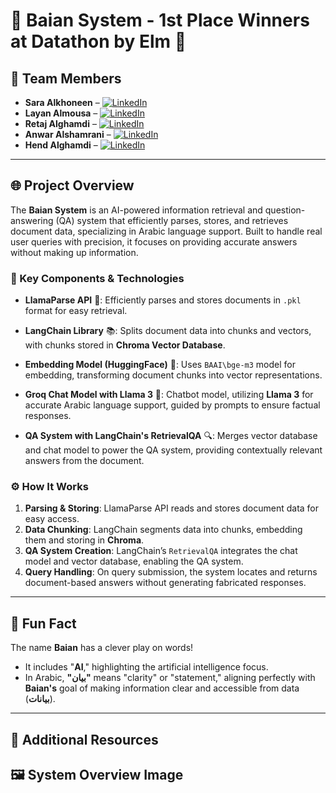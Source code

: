 # 🌟 Baian System - 1st Place Winners at Datathon by Elm 🌟

## 👥 Team Members

- **Sara Alkhoneen** – [![LinkedIn](https://img.shields.io/badge/-Connect-blue?style=flat&logo=linkedin&logoColor=white)](https://www.linkedin.com/in/sara-alkhoneen-5a14a514a/)
- **Layan Almousa** – [![LinkedIn](https://img.shields.io/badge/-Connect-blue?style=flat&logo=linkedin&logoColor=white)](https://www.linkedin.com/in/layanalmousa?utm_source=share&utm_campaign=share_via&utm_content=profile&utm_medium=ios_app)
- **Retaj Alghamdi** – [![LinkedIn](https://img.shields.io/badge/-Connect-blue?style=flat&logo=linkedin&logoColor=white)](https://www.linkedin.com/in/ritaj-alghamdi-7594092a3?utm_source=share&utm_campaign=share_via&utm_content=profile&utm_medium=ios_app)
- **Anwar Alshamrani** – [![LinkedIn](https://img.shields.io/badge/-Connect-blue?style=flat&logo=linkedin&logoColor=white)](https://www.linkedin.com/in/anwar-alshamrani-606702243/)
- **Hend Alghamdi** – [![LinkedIn](https://img.shields.io/badge/-Connect-blue?style=flat&logo=linkedin&logoColor=white)](https://www.linkedin.com/in/hendalghamdi/)
---

## 🌐 Project Overview

The **Baian System** is an AI-powered information retrieval and question-answering (QA) system that efficiently parses, stores, and retrieves document data, specializing in Arabic language support. Built to handle real user queries with precision, it focuses on providing accurate answers without making up information.

### 🔑 Key Components & Technologies

- **LlamaParse API** 📄: Efficiently parses and stores documents in `.pkl` format for easy retrieval.

- **LangChain Library** 📚: Splits document data into chunks and vectors, with chunks stored in **Chroma Vector Database**.

- **Embedding Model (HuggingFace)** 🤖: Uses `BAAI\bge-m3` model for embedding, transforming document chunks into vector representations.

- **Groq Chat Model with Llama 3** 💬: Chatbot model, utilizing **Llama 3** for accurate Arabic language support, guided by prompts to ensure factual responses.

- **QA System with LangChain's RetrievalQA** 🔍: Merges vector database and chat model to power the QA system, providing contextually relevant answers from the document.

### ⚙️ How It Works

1. **Parsing & Storing**: LlamaParse API reads and stores document data for easy access.
2. **Data Chunking**: LangChain segments data into chunks, embedding them and storing in **Chroma**.
3. **QA System Creation**: LangChain’s `RetrievalQA` integrates the chat model and vector database, enabling the QA system.
4. **Query Handling**: On query submission, the system locates and returns document-based answers without generating fabricated responses.

---

## 🎉 Fun Fact

The name **Baian** has a clever play on words!  
- It includes "**AI**," highlighting the artificial intelligence focus.
- In Arabic, **"بيان"** means "clarity" or "statement," aligning perfectly with **Baian's** goal of making information clear and accessible from data (**بيانات**).

---

## 📌 Additional Resources

## 🖼️ System Overview Image


